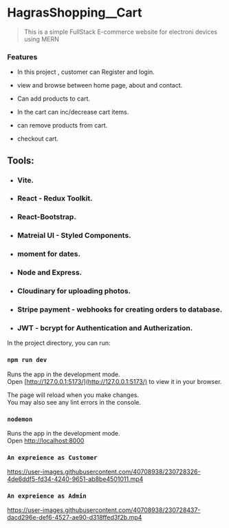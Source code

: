 # HagrasShopping__Cart

> This is a simple FullStack E-commerce website for electroni devices using MERN

### Features

- In this project , customer can Register and login.

- view and browse between home page, about and contact.

- Can add products to cart. 

- In the cart can inc/decrease cart items. 

- can remove products from cart.

- checkout cart.

## Tools:

- ### Vite.

- ### React - Redux Toolkit.

- ### React-Bootstrap.

- ### Matreial UI - Styled Components.

- ### moment for dates.

- ### Node and Express.

- ### Cloudinary for uploading photos.

- ### Stripe payment - webhooks for creating orders to database.

- ### JWT - bcrypt for Authentication and Autherization.






In the project directory, you can run:

### `npm run dev`

Runs the app in the development mode.\
Open [http://127.0.0.1:5173/](http://127.0.0.1:5173/) to view it in your browser.

The page will reload when you make changes.\
You may also see any lint errors in the console.


### `nodemon`

Runs the app in the development mode.\
Open [http://localhost:8000](http://localhost:8000)




### `An expreience as Customer`

https://user-images.githubusercontent.com/40708938/230728326-4de6ddf5-fd34-4240-9651-ab8be4501011.mp4

### `An expreience as Admin`

https://user-images.githubusercontent.com/40708938/230728437-dacd296e-def6-4527-ae90-d318ffed3f2b.mp4

